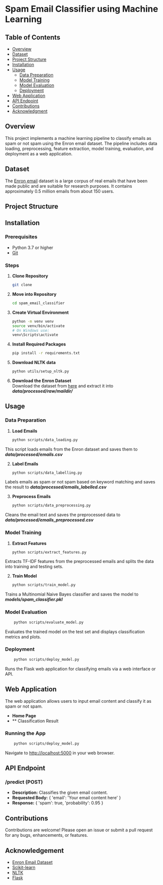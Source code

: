 # Spam Email Classifier using Machine Learning

## Table of Contents

- [Overview](#overview)
- [Dataset](#dataset)
- [Project Structure](#project-structure)
- [Installation](#installation)
- [Usage](#usage)
  - [Data Preparation](#data-preparation)
  - [Model Training](#model-training)
  - [Model Evaluation](#model-evaluation)
  - [Deployment](#deployment)
- [Web Application](#web-application)
- [API Endpoint](#api-endpoint)
- [Contributions](#contributions)
- [Acknowledgment](#acknowledgement)

## Overview
This project implements a machine learning pipeline to classify emails as spam or not spam using the Enron email dataset.
The pipeline includes data loading, preprocessing, feature extraction, model training, evaluation, and deployment as a web application.

## Dataset
The [Enron email](https://www.cs.cmu.edu/~enron/) dataset is a large corpus of real emails that have been made public and are suitable for research purposes.
It contains approximately 0.5 million emails from about 150 users.

## Project Structure


## Installation
### Prerequisites
- Python 3.7 or higher
- [Git](https://git-scm.com)

### Steps
1. **Clone Repository**
    ```bash 
    git clone
    ```
2. **Move into Repository**
    ```bash
   cd spam_email_classifier
   ```
3. **Create Virtual Environment**
    ```bash
   python -m venv venv
   source venv/bin/activate
   # On Windows use:
   venv\Scripts\activate
   ```
4. **Install Required Packages**
    ```bash
   pip install -r requirements.txt
   ```
5. **Download NLTK data**
    ```bash
   python utils/setup_nltk.py
   ```
6. **Download the Enron Dataset**  
   Download the dataset from [here](https://www.cs.cmu.edu/~enron/) and extract it into 
   ***data/processed/raw/maildir/***

## Usage
### Data Preparation
1. **Load Emails**
    ```bash
   python scripts/data_loading.py
   ```
This script loads emails from the Enron dataset and saves them to
***data/processed/emails.csv***


2. **Label Emails**
    ```bash
   python scripts/data_labelling.py
   ```
Labels emails as spam or not spam based on keyword matching and saves the result to 
***data/processed/emails_labelled.csv***


3. **Preprocess Emails**
    ```bash
   python scripts/data_preprocessing.py
   ```
Cleans the email text and saves the preprocessed data to
***data/processed/emails_preprocessed.csv***

### Model Training
1. **Extract Features**
    ```bash
   python scripts/extract_features.py
   ```
Extracts TF-IDF features from the preprocessed emails and splits the data into training and testing sets.

2. **Train Model**
    ```bash
   python scripts/train_model.py
   ```
Trains a Multinomial Naive Bayes classifier and saves the model to
***models/spam_classifier.pkl***

### Model Evaluation
```bash
    python scripts/evaluate_model.py
```
Evaluates the trained model on the test set and displays classification metrics and plots.

### Deployment
```bash
    python scripts/deploy_model.py
```
Runs the Flask web application for classifying emails via a web interface or API.


## Web Application
The web application allows users to input email content and classify it as spam or not spam.
- **Home Page**
- ** Classification Result

### Running the App
```bash
    python scripts/deploy_model.py
```
Navigate to [http://localhost:5000](http://localhost:5000) in your web browser.

## API Endpoint
### /predict (POST)
- **Description:** Classifies the given email content.
- **Requested Body:** { 'email': 'Your email content here' }
- **Response:** { 'spam': true, 'probability': 0.95 }

## Contributions
Contributions are welcome! Please open an issue or submit a pull request for any bugs, enhancements, or features.

## Acknowledgement
- [Enron Email Dataset](https://www.cs.cmu.edu/~enron/)
- [Scikit-learn](https://scikit-learn.org/stable/)
- [NLTK](https://www.nltk.org)
- [Flask](https://flask.palletsprojects.com/en/stable/)